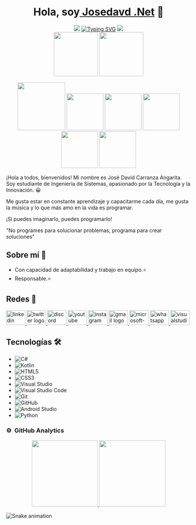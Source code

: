 <!-- Readme de Jose David Carranza Angarita -->
<div align="center">
    <h1 align="center">Hola, soy<a href="https://www.facebook.com/josedavid.carranzaangarita/" target="_blank"> Josedavd .Net</a> 👋</h1>
    <!-- parte de estilo animado de mi readme -->
<div aling="center">
    <!-- primera imagen de la linea gradiente horizontal -->
    <img src="https://user-images.githubusercontent.com/73097560/115834477-dbab4500-a447-11eb-908a-139a6edaec5c.gif">
    <!-- Texto escrito que se muestra en el gif del readme -->
    <a href="https://git.io/typing-svg"><img src="https://readme-typing-svg.demolab.com?font=Fira+Code&pause=1000&random=false&width=435&lines=%F0%9F%98%80%F0%9F%91%A8%F0%9F%8F%BD%E2%80%8D%F0%9F%92%BB+I'm+Jose+David+Carranza+A.;%F0%9F%98%80%F0%9F%91%A8%F0%9F%8F%BD%E2%80%8D%F0%9F%92%BB+Student+of+Systems+Engineering.;%F0%9F%98%80%F0%9F%91%A8%F0%9F%8F%BD%E2%80%8D%F0%9F%92%BB+passionate+about+technology;%F0%9F%98%80%F0%9F%91%A8%F0%9F%8F%BD%E2%80%8D%F0%9F%92%BB+and+innovation." alt="Typing SVG" /></a>
    <!-- segunda linea gradiente horizontal -->
    <img src="https://user-images.githubusercontent.com/73097560/115834477-dbab4500-a447-11eb-908a-139a6edaec5c.gif">
    
<!-- My images -->    
</div>
                <img src="https://github.com/josedavd-07/josedavd-07/assets/134252125/3b26b98f-18dd-4f60-a1ae-9876be859eda" withd="120" height="120"/>
                <img src="https://github.com/josedavd-07/josedavd-07/assets/134252125/753a80f3-47e6-4ee7-8e7e-57110088772c" withd="120" height="120"/>
</div>

<p align="center">
  <img src="https://github.com/josedavd-07/josedavd-07/assets/134252125/b5b316b3-7d36-4056-b746-e86393164a5a" width="130" heigth="130"/>
  <img src="https://github.com/josedavd-07/josedavd-07/assets/134252125/4398374c-4680-4354-aca9-b6953b096f3b" width="100" heigth="100"/>
  <img src="https://github.com/josedavd-07/josedavd-07/assets/134252125/9415babd-5d02-4cc0-9727-977475ffdf9f" width="100" heigth="100"/>
  <img src="https://github.com/josedavd-07/josedavd-07/assets/134252125/bd79eecb-777a-4dda-b36e-664273e5aba0" width="100" heigth="100"/>
  <img src="https://github.com/josedavd-07/josedavd-07/assets/134252125/3ba0bc4e-9a6c-49f5-bfbe-bc519f073c2b" width="100" heigth="100"/>
  <img src="https://github.com/josedavd-07/josedavd-07/assets/134252125/28795bf2-eed1-4a5c-aee2-c1ce899c8c3d" width="100" heigth="100"/>
</p>

¡Hola a todos, bienvenidos! Mi nombre es José David Carranza Angarita. Soy estudiante de Ingeniería de Sistemas, apasionado por la Tecnología y la Innovación. 😀

Me gusta estar en constante aprendizaje y capacitarme cada día, me gusta la música y lo que más amo en la vida es programar.

¡Si puedes imaginarlo, puedes programarlo!

"No programes para solucionar problemas, programa para crear soluciones"

## Sobre mí 🚀

- Con capacidad de adaptabilidad y trabajo en equipo.⭐ 
- Responsable.⭐

## Redes 📲
<div align="left">
  <a href="https://www.linkedin.com/in/jose-david-carranza-angarita-24a902209/" target="_blank">
    <img src="https://raw.githubusercontent.com/maurodesouza/profile-readme-generator/master/src/assets/icons/social/linkedin/default.svg" width="52" height="40" alt="linkedin logo"  />
  </a>
  <a href="https://twitter.com/JOSEDAVD_07" target="_blank">
    <img src="https://raw.githubusercontent.com/maurodesouza/profile-readme-generator/master/src/assets/icons/social/twitter/default.svg" width="52" height="40" alt="twitter logo"  />
  </a>
  <a href="https://discord.com/channels/1034482670937325689/1042895993517125762" target="_blank">
    <img src="https://raw.githubusercontent.com/maurodesouza/profile-readme-generator/master/src/assets/icons/social/discord/default.svg" width="52" height="40" alt="discord logo"  />
  </a>
  <a href="https://www.youtube.com/channel/UCPHOiWyl5CrjNqHhTR5cy5w" target="_blank">
    <img src="https://raw.githubusercontent.com/maurodesouza/profile-readme-generator/master/src/assets/icons/social/youtube/default.svg" width="52" height="40" alt="youtube logo"  />
  </a>
  <a href="https://www.instagram.com/josedavd_07/" target="_blank">
    <img src="https://raw.githubusercontent.com/maurodesouza/profile-readme-generator/master/src/assets/icons/social/instagram/default.svg" width="52" height="40" alt="instagram logo"  />
  </a>
  <a href="https://mail.google.com/mail/u/2/#inbox" target="_blank">
    <img src="https://raw.githubusercontent.com/maurodesouza/profile-readme-generator/master/src/assets/icons/social/gmail/default.svg" width="52" height="40" alt="gmail logo"  />
  </a>
  <a href="https://outlook.live.com/mail/0/?actSwt=true" target="_blank">
    <img src="https://raw.githubusercontent.com/maurodesouza/profile-readme-generator/master/src/assets/icons/social/microsoft-outlook/default.svg" width="52" height="40" alt="microsoft-outlook logo"  />
  </a>
  <a href="32438892923" target="_blank">
    <img src="https://raw.githubusercontent.com/maurodesouza/profile-readme-generator/master/src/assets/icons/social/whatsapp/default.svg" width="52" height="40" alt="whatsapp logo"  />
  </a>
  <a href="https://outlook.office.com/mail/?actSwt=true" target="_blank">
    <img src="https://raw.githubusercontent.com/maurodesouza/profile-readme-generator/master/src/assets/icons/social/visualstudio/default.svg" width="52" height="40" alt="visualstudio logo"  />
      
  </a>
  
## Tecnologías 🛠️

- ![C#](https://img.shields.io/badge/-C%23-239120?logo=c-sharp&logoColor=white) 
- ![Kotlin](https://img.shields.io/badge/-Kotlin-0095D5?logo=kotlin&logoColor=white) 
- ![HTML5](https://img.shields.io/badge/-HTML5-E34F26?logo=html5&logoColor=white) 
- ![CSS3](https://img.shields.io/badge/-CSS3-1572B6?logo=css3) 
- ![Visual Studio](https://img.shields.io/badge/-Visual%20Studio-5C2D91?logo=visual-studio&logoColor=white) 
- ![Visual Studio Code](https://img.shields.io/badge/-Visual%20Studio%20Code-007ACC?logo=visual-studio-code&logoColor=white) 
- ![Git](https://img.shields.io/badge/-Git-F05032?logo=git&logoColor=white)
- ![GitHub](https://img.shields.io/badge/-GitHub-181717?logo=github) 
- ![Android Studio](https://img.shields.io/badge/-Android%20Studio-3DDC84?logo=android-studio&logoColor=white) 
- ![Python](https://img.shields.io/badge/-Python-3776AB?logo=python&logoColor=white)

### ⚙️  GitHub Analytics

<p align="center">
<a href="https://github.com/josedavd-07">
  <img height="180em" src="https://github-readme-stats-eight-theta.vercel.app/api?username=josedavd-07&show_icons=true&theme=algolia&include_all_commits=true&count_private=true"/>
  <img height="180em" src="https://github-readme-stats-eight-theta.vercel.app/api/top-langs/?username=josedavd-07&layout=compact&langs_count=8&theme=algolia"/>
</a>
</p>
</div>
<img src="https://raw.githubusercontent.com/josedavd-07/josedavd-07/output/snake.svg" alt="Snake animation" />

###
